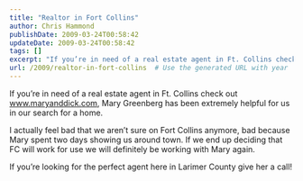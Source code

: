 ```yaml
---
title: "Realtor in Fort Collins"
author: Chris Hammond
publishDate: 2009-03-24T00:58:42
updateDate: 2009-03-24T00:58:42
tags: []
excerpt: "If you’re in need of a real estate agent in Ft. Collins check out www.maryanddick.com, Mary Greenberg has been extremely helpful for us in our search for a home.  I actually feel bad that we aren’t sure on Fort Collins anymore, bad because Mary spent two days showing us around town. If we end up deciding that FC will work for use we will definitely be working with Mary again.  If you’re looking for the perfect agent here in Larimer County give her a call!"
url: /2009/realtor-in-fort-collins  # Use the generated URL with year
---
```

<p>If you’re in need of a real estate agent in Ft. Collins check out <a href="https://www.maryanddick.com">www.maryanddick.com</a>, Mary Greenberg has been extremely helpful for us in our search for a home.</p>  <p>I actually feel bad that we aren’t sure on Fort Collins anymore, bad because Mary spent two days showing us around town. If we end up deciding that FC will work for use we will definitely be working with Mary again.</p>  <p>If you’re looking for the perfect agent here in Larimer County give her a call!</p>
